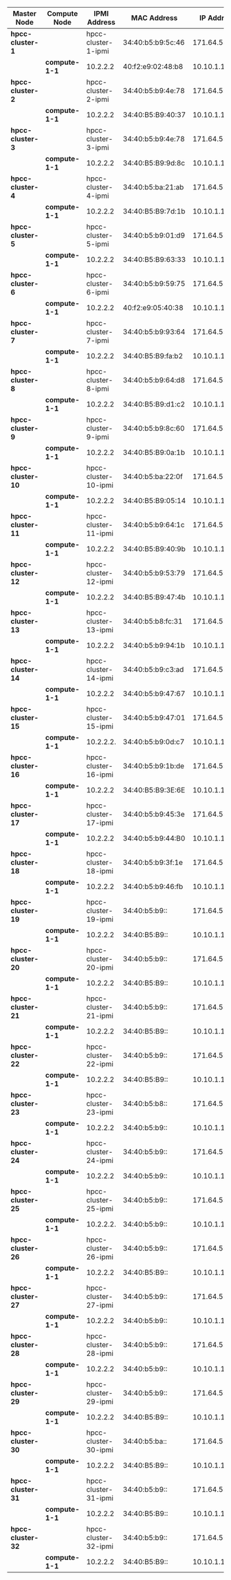 | **Master Node**     |   Compute Node   |     IPMI Address     |    MAC Address    |    IP Address
| --------------------| -----------------| ---------------------| ------------------|---------------
| **hpcc-cluster-1**  |                  | hpcc-cluster-1-ipmi  | 34:40:b5:b9:5c:46 | 171.64.55.131
|                     | **compute-1-1**  | 10.2.2.2             | 40:f2:e9:02:48:b8 | 10.10.1.1
| **hpcc-cluster-2**  |                  | hpcc-cluster-2-ipmi  | 34:40:b5:b9:4e:78 | 171.64.55.133
|                     | **compute-1-1**  | 10.2.2.2             | 34:40:B5:B9:40:37 | 10.10.1.1
| **hpcc-cluster-3**  |                  | hpcc-cluster-3-ipmi  | 34:40:b5:b9:4e:78 | 171.64.55.135
|                     | **compute-1-1**  | 10.2.2.2             | 34:40:B5:B9:9d:8c | 10.10.1.1
| **hpcc-cluster-4**  |                  | hpcc-cluster-4-ipmi  | 34:40:b5:ba:21:ab | 171.64.55.137
|                     | **compute-1-1**  | 10.2.2.2             | 34:40:B5:B9:7d:1b | 10.10.1.1
| **hpcc-cluster-5**  |                  | hpcc-cluster-5-ipmi  | 34:40:b5:b9:01:d9 | 171.64.55.139
|                     | **compute-1-1**  | 10.2.2.2             | 34:40:B5:B9:63:33 | 10.10.1.1
| **hpcc-cluster-6**  |                  | hpcc-cluster-6-ipmi  | 34:40:b5:b9:59:75 | 171.64.55.141
|                     | **compute-1-1**  | 10.2.2.2             | 40:f2:e9:05:40:38 | 10.10.1.1
| **hpcc-cluster-7**  |                  | hpcc-cluster-7-ipmi  | 34:40:b5:b9:93:64 | 171.64.55.143
|                     | **compute-1-1**  | 10.2.2.2             | 34:40:B5:B9:fa:b2 | 10.10.1.1
| **hpcc-cluster-8**  |                  | hpcc-cluster-8-ipmi  | 34:40:b5:b9:64:d8 | 171.64.55.145
|                     | **compute-1-1**  | 10.2.2.2             | 34:40:B5:B9:d1:c2 | 10.10.1.1
| **hpcc-cluster-9**  |                  | hpcc-cluster-9-ipmi  | 34:40:b5:b9:8c:60 | 171.64.55.147
|                     | **compute-1-1**  | 10.2.2.2             | 34:40:B5:B9:0a:1b | 10.10.1.1
| **hpcc-cluster-10** |                  | hpcc-cluster-10-ipmi | 34:40:b5:ba:22:0f | 171.64.55.149
|                     | **compute-1-1**  | 10.2.2.2             | 34:40:B5:B9:05:14 | 10.10.1.1
| **hpcc-cluster-11** |                  | hpcc-cluster-11-ipmi | 34:40:b5:b9:64:1c | 171.64.55.151
|                     | **compute-1-1**  | 10.2.2.2             | 34:40:B5:B9:40:9b | 10.10.1.1
| **hpcc-cluster-12** |                  | hpcc-cluster-12-ipmi | 34:40:b5:b9:53:79 | 171.64.55.153
|                     | **compute-1-1**  | 10.2.2.2             | 34:40:B5:B9:47:4b | 10.10.1.1
| **hpcc-cluster-13** |                  | hpcc-cluster-13-ipmi | 34:40:b5:b8:fc:31 | 171.64.55.155
|                     | **compute-1-1**  | 10.2.2.2             | 34:40:b5:b9:94:1b | 10.10.1.1
| **hpcc-cluster-14** |                  | hpcc-cluster-14-ipmi | 34:40:b5:b9:c3:ad | 171.64.55.157
|                     | **compute-1-1**  | 10.2.2.2             | 34:40:b5:b9:47:67 | 10.10.1.1
| **hpcc-cluster-15** |                  | hpcc-cluster-15-ipmi | 34:40:b5:b9:47:01 | 171.64.55.159
|                     | **compute-1-1**  | 10.2.2.2.            | 34:40:b5:b9:0d:c7 | 10.10.1.1
| **hpcc-cluster-16** |                  | hpcc-cluster-16-ipmi | 34:40:b5:b9:1b:de | 171.64.55.161
|                     | **compute-1-1**  | 10.2.2.2             | 34:40:B5:B9:3E:6E | 10.10.1.1
| **hpcc-cluster-17** |                  | hpcc-cluster-17-ipmi | 34:40:b5:b9:45:3e | 171.64.55.163
|                     | **compute-1-1**  | 10.2.2.2             | 34:40:b5:b9:44:B0 | 10.10.1.1
| **hpcc-cluster-18** |                  | hpcc-cluster-18-ipmi | 34:40:b5:b9:3f:1e | 171.64.55.132
|                     | **compute-1-1**  | 10.2.2.2             | 34:40:b5:b9:46:fb | 10.10.1.1
| **hpcc-cluster-19** |                  | hpcc-cluster-19-ipmi | 34:40:b5:b9:: | 171.64.55.136
|                     | **compute-1-1**  | 10.2.2.2             | 34:40:B5:B9:: | 10.10.1.1
| **hpcc-cluster-20** |                  | hpcc-cluster-20-ipmi | 34:40:b5:b9:: | 171.64.55.138
|                     | **compute-1-1**  | 10.2.2.2             | 34:40:B5:B9:: | 10.10.1.1
| **hpcc-cluster-21** |                  | hpcc-cluster-21-ipmi | 34:40:b5:b9:: | 171.64.55.140
|                     | **compute-1-1**  | 10.2.2.2             | 34:40:B5:B9:: | 10.10.1.1
| **hpcc-cluster-22** |                  | hpcc-cluster-22-ipmi | 34:40:b5:b9:: | 171.64.55.142
|                     | **compute-1-1**  | 10.2.2.2             | 34:40:B5:B9:: | 10.10.1.1
| **hpcc-cluster-23** |                  | hpcc-cluster-23-ipmi | 34:40:b5:b8:: | 171.64.55.144
|                     | **compute-1-1**  | 10.2.2.2             | 34:40:b5:b9:: | 10.10.1.1
| **hpcc-cluster-24** |                  | hpcc-cluster-24-ipmi | 34:40:b5:b9:: | 171.64.55.146
|                     | **compute-1-1**  | 10.2.2.2             | 34:40:b5:b9:: | 10.10.1.1
| **hpcc-cluster-25** |                  | hpcc-cluster-25-ipmi | 34:40:b5:b9:: | 171.64.55.148
|                     | **compute-1-1**  | 10.2.2.2.            | 34:40:b5:b9:: | 10.10.1.1
| **hpcc-cluster-26** |                  | hpcc-cluster-26-ipmi | 34:40:b5:b9:: | 171.64.55.150
|                     | **compute-1-1**  | 10.2.2.2             | 34:40:B5:B9:: | 10.10.1.1
| **hpcc-cluster-27** |                  | hpcc-cluster-27-ipmi | 34:40:b5:b9:: | 171.64.55.152
|                     | **compute-1-1**  | 10.2.2.2             | 34:40:b5:b9:: | 10.10.1.1
| **hpcc-cluster-28** |                  | hpcc-cluster-28-ipmi | 34:40:b5:b9:: | 171.64.55.154
|                     | **compute-1-1**  | 10.2.2.2             | 34:40:b5:b9:: | 10.10.1.1
| **hpcc-cluster-29** |                  | hpcc-cluster-29-ipmi | 34:40:b5:b9:: | 171.64.55.156
|                     | **compute-1-1**  | 10.2.2.2             | 34:40:B5:B9:: | 10.10.1.1
| **hpcc-cluster-30** |                  | hpcc-cluster-30-ipmi | 34:40:b5:ba:: | 171.64.55.158
|                     | **compute-1-1**  | 10.2.2.2             | 34:40:B5:B9:: | 10.10.1.1
| **hpcc-cluster-31** |                  | hpcc-cluster-31-ipmi | 34:40:b5:b9:: | 171.64.55.160
|                     | **compute-1-1**  | 10.2.2.2             | 34:40:B5:B9:: | 10.10.1.1
| **hpcc-cluster-32** |                  | hpcc-cluster-32-ipmi | 34:40:b5:b9:: | 171.64.55.162
|                     | **compute-1-1**  | 10.2.2.2             | 34:40:B5:B9:: | 10.10.1.1
